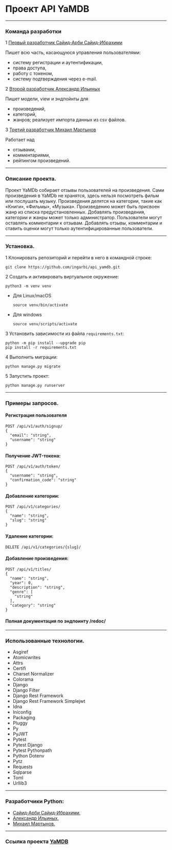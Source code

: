 # Проект API YaMDB
___

### Команда разработки

1 [Первый разработчик Сайид-Арби Сайид-Ибрахими](https://github.com/ingarbi)

Пишет всю часть, касающуюся управления пользователями:
- систему регистрации и аутентификации,
- права доступа,
- работу с токеном,
- систему подтверждения через e-mail.

2 [Второй разработчик Александр Ильиных](https://github.com/oeseo)

Пишет модели, view и эндпойнты для
- произведений,
- категорий,
- жанров; реализует импорта данных из csv файлов.

3 [Третий разработчик Михаил Мартынов](https://github.com/Mike198SPB)

Работает над
- отзывами,
- комментариями,
- рейтингом произведений.
___
### Описание проекта.
Проект YaMDb собирает отзывы пользователей на произведения. Сами произведения в
YaMDb не хранятся, здесь нельзя посмотреть фильм или послушать музыку.
Произведения делятся на категории, такие как «Книги», «Фильмы», «Музыка».
Произведению может быть присвоен жанр из списка предустановленных. Добавлять
произведения, категории и жанры может только администратор. Пользователи могут
оставлять комментарии к отзывам. Добавлять отзывы, комментарии и ставить оценки 
могут только аутентифицированные пользователи.
___
### Установка.
1 Клонировать репозиторий и перейти в него в командной строке:
```
git clone https://github.com/ingarbi/api_yamdb.git
```
2 Cоздать и активировать виртуальное окружение:
```
python3 -m venv venv
```
* Для Linux/macOS
    ```
    source venv/bin/activate
    ```
* Для windows
    ```
    source venv/scripts/activate
    ```
3 Установить зависимости из файла `requirements.txt`:
```
python -m pip install --upgrade pip
pip install -r requirements.txt
```
4 Выполнить миграции:
```
python manage.py migrate
```
5 Запустить проект:
```
python manage.py runserver
```
___
### Примеры запросов.
####  Регистрация пользователя
```
POST /api/v1/auth/signup/
{
  "email": "string",
  "username": "string"
}
```
####  Получение JWT-токена:
```
POST /api/v1/auth/token/
{
  "username": "string",
  "confirmation_code": "string"
}
```
####  Добавление категории:
```
POST /api/v1/categories/
{
  "name": "string",
  "slug": "string"
}
```
####  Удаление категории:
```
DELETE /api/v1/categories/{slug}/
```
####  Добавление произведения:
```
POST /api/v1/titles/
{
  "name": "string",
  "year": 0,
  "description": "string",
  "genre": [
    "string"
  ],
  "category": "string"
}
```

#### Полная документация по эндпоинту /redoc/
___
### Использованные технологии.
- Asgiref
- Atomicwrites
- Attrs
- Certifi
- Charset Normalizer
- Colorama
- Django
- Django Filter
- Django Rest Framework
- Django Rest Framework Simplejwt
- Idna
- Iniconfig
- Packaging
- Pluggy
- Py
- PyJWT
- Pytest
- Pytest Django
- Pytest Pythonpath
- Python Dotenv
- Pytz
- Requests
- Sqlparse
- Toml
- Urllib3
___
### Разработчики Python:

- [Сайид-Арби Сайид-Ибрахими,](https://github.com/ingarbi)
- [Александр Ильиных,](https://github.com/oeseo)
- [Михаил Мартынов.](https://github.com/Mike198SPB)
___
### Ссылка проекта [YaMDB](https://github.com/ingarbi/api_yamdb)